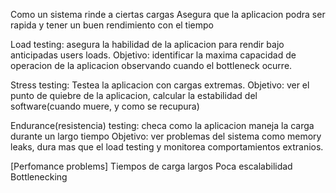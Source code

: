 Como un sistema rinde a ciertas cargas
Asegura que la aplicacion podra ser rapida y tener un buen rendimiento con el tiempo

Load testing: asegura la habilidad de la aplicacion para rendir bajo anticipadas users loads.
Objetivo: identificar la maxima capacidad de operacion de la aplicacion observando cuando el bottleneck ocurre.

Stress testing: Testea la aplicacion con cargas extremas.
Objetivo: ver el punto de quiebre  de la aplicacion, calcular la estabilidad del software(cuando muere, y como se recupura)

Endurance(resistencia) testing: checa como la aplicacion maneja la carga durante un largo tiempo
Objetivo: ver problemas del sistema como memory leaks, dura mas que el load testing y monitorea comportamientos extranios.

[Perfomance problems]
Tiempos de carga largos
Poca escalabilidad
Bottlenecking